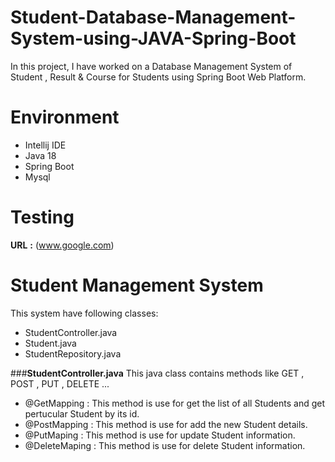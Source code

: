 # Student-Database-Management-System-using-JAVA-Spring-Boot
In this project, I have worked on a Database Management System of Student , Result & Course for Students using Spring Boot Web Platform.

# Environment
- Intellij IDE
- Java 18
- Spring Boot
- Mysql

# Testing
**URL** **:** (www.google.com)

# Student Management System
This system have following classes:

- StudentController.java
- Student.java
- StudentRepository.java

###**StudentController.java**
This java class contains methods like GET , POST , PUT , DELETE ...
 - @GetMapping : This method is use for get the list of all Students and get pertucular Student by its id.
 - @PostMapping : This method is use for add the new Student details.
 - @PutMaping : This method is use for update Student information.
 - @DeleteMaping : This method is use for delete Student information.
